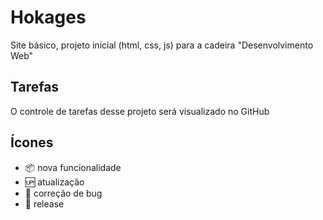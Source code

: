 # Hokages
Site básico, projeto inicial (html, css, js) para a cadeira "Desenvolvimento Web"

## Tarefas
O controle de tarefas desse projeto será visualizado no GitHub

## Ícones

- :package: nova funcionalidade
- :up: atualização
- :bug: correção de bug
- :checkered_flag: release